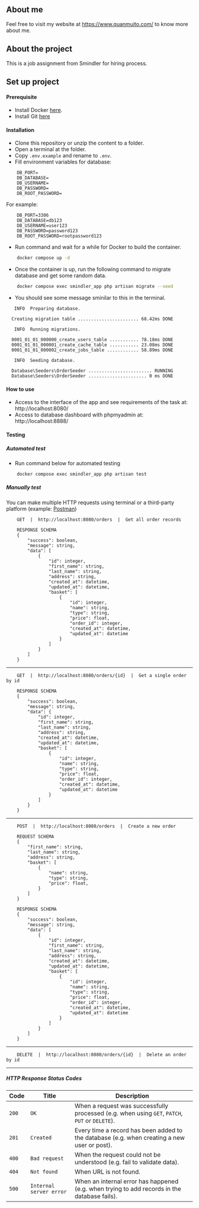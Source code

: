 ## About me

Feel free to visit my website at https://www.quanmuito.com/ to know more about me.

## About the project

This is a job assignment from Smindler for hiring process.

## Set up project

#### Prerequisite

- Install Docker [here](https://www.docker.com/).
- Install Git [here](https://git-scm.com/)

#### Installation

- Clone this repository or unzip the content to a folder.
- Open a terminal at the folder.
- Copy `.env.example` and rename to `.env`.
- Fill environment variables for database:
```
    DB_PORT=
    DB_DATABASE=
    DB_USERNAME=
    DB_PASSWORD=
    DB_ROOT_PASSWORD=
```
For example:
```
    DB_PORT=3306
    DB_DATABASE=db123
    DB_USERNAME=user123
    DB_PASSWORD=password123
    DB_ROOT_PASSWORD=rootpassword123
```
- Run command and wait for a while for Docker to build the container.
```bash
    docker compose up -d
```
- Once the container is up, run the following command to migrate database and get some random data.
```bash
    docker compose exec smindler_app php artisan migrate --seed
```
- You should see some message sminilar to this in the terminal.
```
   INFO  Preparing database.

  Creating migration table ....................... 68.42ms DONE

   INFO  Running migrations.

  0001_01_01_000000_create_users_table ........... 78.18ms DONE
  0001_01_01_000001_create_cache_table ........... 23.08ms DONE
  0001_01_01_000002_create_jobs_table ............ 58.89ms DONE

   INFO  Seeding database.

  Database\Seeders\OrderSeeder ........................ RUNNING
  Database\Seeders\OrderSeeder ...................... 0 ms DONE
```

#### How to use

- Access to the interface of the app and see requirements of the task at: http://localhost:8080/
- Access to database dashboard with phpmyadmin at: http://localhost:8888/

#### Testing
##### Automated test

- Run command below for automated testing
```bash
    docker compose exec smindler_app php artisan test
```

##### Manually test

You can make multiple HTTP requests using terminal or a third-party platform (example: [Postman](https://www.postman.com/))

```
    GET  |  http://localhost:8080/orders  |  Get all order records

    RESPONSE SCHEMA
    {
        "success": boolean,
        "message": string,
        "data": [
            {
                "id": integer,
                "first_name": string,
                "last_name": string,
                "address": string,
                "created_at": datetime,
                "updated_at": datetime,
                "basket": [
                    {
                        "id": integer,
                        "name": string,
                        "type": string,
                        "price": float,
                        "order_id": integer,
                        "created_at": datetime,
                        "updated_at": datetime
                    }
                ]
            }
        ]
    }
```
---
```
    GET  |  http://localhost:8080/orders/{id}  |  Get a single order by id

    RESPONSE SCHEMA
    {
        "success": boolean,
        "message": string,
        "data": {
            "id": integer,
            "first_name": string,
            "last_name": string,
            "address": string,
            "created_at": datetime,
            "updated_at": datetime,
            "basket": [
                {
                    "id": integer,
                    "name": string,
                    "type": string,
                    "price": float,
                    "order_id": integer,
                    "created_at": datetime,
                    "updated_at": datetime
                }
            ]
        }
    }
```
---
```
    POST  |  http://localhost:8080/orders  |  Create a new order

    REQUEST SCHEMA
    {
        "first_name": string,
        "last_name": string,
        "address": string,
        "basket": [
            {
                "name": string,
                "type": string,
                "price": float,
            }
        ]
    }

    RESPONSE SCHEMA
    {
        "success": boolean,
        "message": string,
        "data": [
            {
                "id": integer,
                "first_name": string,
                "last_name": string,
                "address": string,
                "created_at": datetime,
                "updated_at": datetime,
                "basket": [
                    {
                        "id": integer,
                        "name": string,
                        "type": string,
                        "price": float,
                        "order_id": integer,
                        "created_at": datetime,
                        "updated_at": datetime
                    }
                ]
            }
        ]
    }
```
---
```
    DELETE  |  http://localhost:8080/orders/{id}  |  Delete an order by id
```
---


##### HTTP Response Status Codes
| Code  | Title                     | Description                              |
| ----- | ------------------------- | ---------------------------------------- |
| `200` | `OK`                      | When a request was successfully processed (e.g. when using `GET`, `PATCH`, `PUT` or `DELETE`). |
| `201` | `Created`                 | Every time a record has been added to the database (e.g. when creating a new user or post). |
| `400` | `Bad request`             | When the request could not be understood (e.g. fail to validate data). |
| `404` | `Not found`               | When URL is not found. |
| `500` | `Internal server error`   | When an internal error has happened (e.g. when trying to add records in the database fails). |
